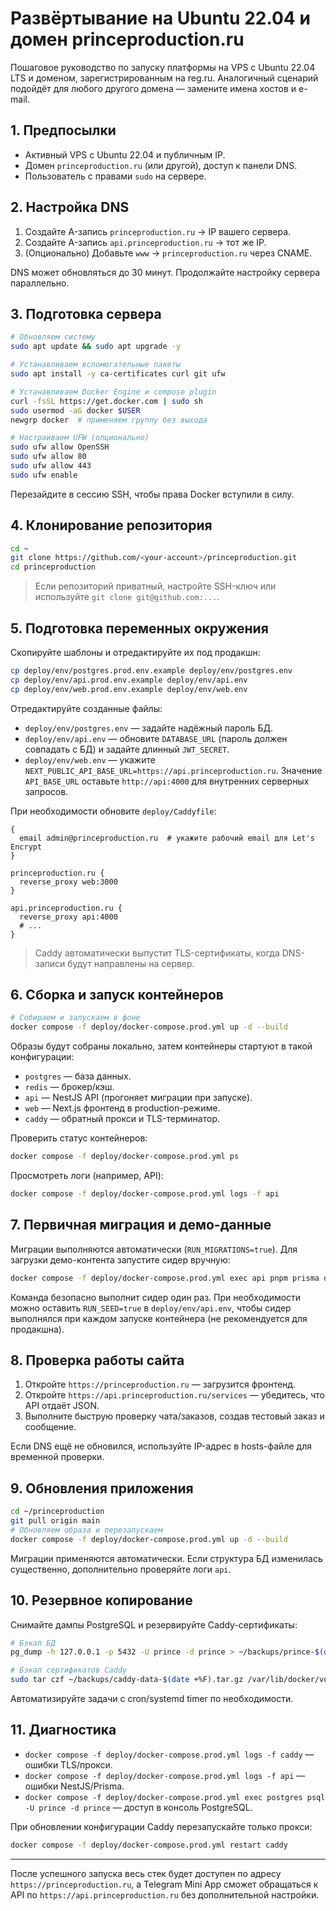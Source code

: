 # Развёртывание на Ubuntu 22.04 и домен princeproduction.ru

Пошаговое руководство по запуску платформы на VPS с Ubuntu 22.04 LTS и доменом, зарегистрированным на reg.ru. Аналогичный сценарий подойдёт для любого другого домена — замените имена хостов и e-mail.

## 1. Предпосылки

- Активный VPS с Ubuntu 22.04 и публичным IP.
- Домен `princeproduction.ru` (или другой), доступ к панели DNS.
- Пользователь с правами `sudo` на сервере.

## 2. Настройка DNS

1. Создайте A-запись `princeproduction.ru` → IP вашего сервера.
2. Создайте A-запись `api.princeproduction.ru` → тот же IP.
3. (Опционально) Добавьте `www` → `princeproduction.ru` через CNAME.

DNS может обновляться до 30 минут. Продолжайте настройку сервера параллельно.

## 3. Подготовка сервера

```bash
# Обновляем систему
sudo apt update && sudo apt upgrade -y

# Устанавливаем вспомогательные пакеты
sudo apt install -y ca-certificates curl git ufw

# Устанавливаем Docker Engine и compose plugin
curl -fsSL https://get.docker.com | sudo sh
sudo usermod -aG docker $USER
newgrp docker  # применяем группу без выхода

# Настраиваем UFW (опционально)
sudo ufw allow OpenSSH
sudo ufw allow 80
sudo ufw allow 443
sudo ufw enable
```

Перезайдите в сессию SSH, чтобы права Docker вступили в силу.

## 4. Клонирование репозитория

```bash
cd ~
git clone https://github.com/<your-account>/princeproduction.git
cd princeproduction
```

> Если репозиторий приватный, настройте SSH-ключ или используйте `git clone git@github.com:...`.

## 5. Подготовка переменных окружения

Скопируйте шаблоны и отредактируйте их под продакшн:

```bash
cp deploy/env/postgres.prod.env.example deploy/env/postgres.env
cp deploy/env/api.prod.env.example deploy/env/api.env
cp deploy/env/web.prod.env.example deploy/env/web.env
```

Отредактируйте созданные файлы:

- `deploy/env/postgres.env` — задайте надёжный пароль БД.
- `deploy/env/api.env` — обновите `DATABASE_URL` (пароль должен совпадать с БД) и задайте длинный `JWT_SECRET`.
- `deploy/env/web.env` — укажите `NEXT_PUBLIC_API_BASE_URL=https://api.princeproduction.ru`. Значение `API_BASE_URL` оставьте `http://api:4000` для внутренних серверных запросов.

При необходимости обновите `deploy/Caddyfile`:

```text
{
  email admin@princeproduction.ru  # укажите рабочий email для Let's Encrypt
}

princeproduction.ru {
  reverse_proxy web:3000
}

api.princeproduction.ru {
  reverse_proxy api:4000
  # ...
}
```

> Caddy автоматически выпустит TLS-сертификаты, когда DNS-записи будут направлены на сервер.

## 6. Сборка и запуск контейнеров

```bash
# Собираем и запускаем в фоне
docker compose -f deploy/docker-compose.prod.yml up -d --build
```

Образы будут собраны локально, затем контейнеры стартуют в такой конфигурации:

- `postgres` — база данных.
- `redis` — брокер/кэш.
- `api` — NestJS API (прогоняет миграции при запуске).
- `web` — Next.js фронтенд в production-режиме.
- `caddy` — обратный прокси и TLS-терминатор.

Проверить статус контейнеров:

```bash
docker compose -f deploy/docker-compose.prod.yml ps
```

Просмотреть логи (например, API):

```bash
docker compose -f deploy/docker-compose.prod.yml logs -f api
```

## 7. Первичная миграция и демо-данные

Миграции выполняются автоматически (`RUN_MIGRATIONS=true`). Для загрузки демо-контента запустите сидер вручную:

```bash
docker compose -f deploy/docker-compose.prod.yml exec api pnpm prisma db seed
```

Команда безопасно выполнит сидер один раз. При необходимости можно оставить `RUN_SEED=true` в `deploy/env/api.env`, чтобы сидер выполнялся при каждом запуске контейнера (не рекомендуется для продакшна).

## 8. Проверка работы сайта

1. Откройте `https://princeproduction.ru` — загрузится фронтенд.
2. Откройте `https://api.princeproduction.ru/services` — убедитесь, что API отдаёт JSON.
3. Выполните быструю проверку чата/заказов, создав тестовый заказ и сообщение.

Если DNS ещё не обновился, используйте IP-адрес в hosts-файле для временной проверки.

## 9. Обновления приложения

```bash
cd ~/princeproduction
git pull origin main
# Обновляем образа и перезапускаем
docker compose -f deploy/docker-compose.prod.yml up -d --build
```

Миграции применяются автоматически. Если структура БД изменилась существенно, дополнительно проверяйте логи `api`.

## 10. Резервное копирование

Снимайте дампы PostgreSQL и резервируйте Caddy-сертификаты:

```bash
# Бэкап БД
pg_dump -h 127.0.0.1 -p 5432 -U prince -d prince > ~/backups/prince-$(date +%F).sql

# Бэкап сертификатов Caddy
sudo tar czf ~/backups/caddy-data-$(date +%F).tar.gz /var/lib/docker/volumes/princeproduction_caddy_data/
```

Автоматизируйте задачи с cron/systemd timer по необходимости.

## 11. Диагностика

- `docker compose -f deploy/docker-compose.prod.yml logs -f caddy` — ошибки TLS/прокси.
- `docker compose -f deploy/docker-compose.prod.yml logs -f api` — ошибки NestJS/Prisma.
- `docker compose -f deploy/docker-compose.prod.yml exec postgres psql -U prince -d prince` — доступ в консоль PostgreSQL.

При обновлении конфигурации Caddy перезапускайте только прокси:

```bash
docker compose -f deploy/docker-compose.prod.yml restart caddy
```

---

После успешного запуска весь стек будет доступен по адресу `https://princeproduction.ru`, а Telegram Mini App сможет обращаться к API по `https://api.princeproduction.ru` без дополнительной настройки.
